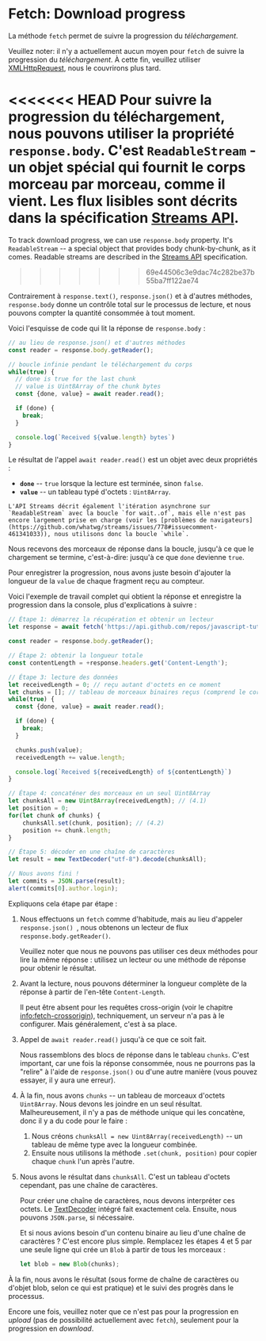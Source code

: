 
# Fetch: Download progress

La méthode `fetch` permet de suivre la progression du *téléchargement*.

Veuillez noter: il n'y a actuellement aucun moyen pour `fetch` de suivre la progression du *téléchargement*. À cette fin, veuillez utiliser [XMLHttpRequest](info:xmlhttprequest), nous le couvrirons plus tard.

<<<<<<< HEAD
Pour suivre la progression du téléchargement, nous pouvons utiliser la propriété `response.body`. C'est `ReadableStream` - un objet spécial qui fournit le corps morceau par morceau, comme il vient. Les flux lisibles sont décrits dans la spécification [Streams API](https://streams.spec.whatwg.org/#rs-class).
=======
To track download progress, we can use `response.body` property. It's `ReadableStream` -- a special object that provides body chunk-by-chunk, as it comes. Readable streams are described in the [Streams API](https://streams.spec.whatwg.org/#rs-class) specification.
>>>>>>> 69e44506c3e9dac74c282be37b55ba7ff122ae74

Contrairement à `response.text()`, `response.json()` et à d'autres méthodes, `response.body` donne un contrôle total sur le processus de lecture, et nous pouvons compter la quantité consommée à tout moment.

Voici l'esquisse de code qui lit la réponse de `response.body` :

```js
// au lieu de response.json() et d'autres méthodes
const reader = response.body.getReader();

// boucle infinie pendant le téléchargement du corps
while(true) {
  // done is true for the last chunk
  // value is Uint8Array of the chunk bytes
  const {done, value} = await reader.read();

  if (done) {
    break;
  }

  console.log(`Received ${value.length} bytes`)
}
```

Le résultat de l'appel `await reader.read()` est un objet avec deux propriétés :
- **`done`** -- `true` lorsque la lecture est terminée, sinon `false`.
- **`value`** -- un tableau typé d'octets : `Uint8Array`.

```smart
L'API Streams décrit également l'itération asynchrone sur `ReadableStream` avec la boucle `for wait..of`, mais elle n'est pas encore largement prise en charge (voir les [problèmes de navigateurs](https://github.com/whatwg/streams/issues/778#issuecomment-461341033)), nous utilisons donc la boucle `while`.
```

Nous recevons des morceaux de réponse dans la boucle, jusqu'à ce que le chargement se termine, c'est-à-dire: jusqu'à ce que `done` devienne `true`.

Pour enregistrer la progression, nous avons juste besoin d'ajouter la longueur de la `value` de chaque fragment reçu au compteur.

Voici l'exemple de travail complet qui obtient la réponse et enregistre la progression dans la console, plus d'explications à suivre :

```js run async
// Étape 1: démarrez la récupération et obtenir un lecteur
let response = await fetch('https://api.github.com/repos/javascript-tutorial/en.javascript.info/commits?per_page=100');

const reader = response.body.getReader();

// Étape 2: obtenir la longueur totale
const contentLength = +response.headers.get('Content-Length');

// Étape 3: lecture des données
let receivedLength = 0; // reçu autant d'octets en ce moment
let chunks = []; // tableau de morceaux binaires reçus (comprend le corps)
while(true) {
  const {done, value} = await reader.read();

  if (done) {
    break;
  }

  chunks.push(value);
  receivedLength += value.length;

  console.log(`Received ${receivedLength} of ${contentLength}`)
}

// Étape 4: concaténer des morceaux en un seul Uint8Array
let chunksAll = new Uint8Array(receivedLength); // (4.1)
let position = 0;
for(let chunk of chunks) {
	chunksAll.set(chunk, position); // (4.2)
	position += chunk.length;
}

// Étape 5: décoder en une chaîne de caractères
let result = new TextDecoder("utf-8").decode(chunksAll);

// Nous avons fini !
let commits = JSON.parse(result);
alert(commits[0].author.login);
```

Expliquons cela étape par étape :

1. Nous effectuons un `fetch` comme d'habitude, mais au lieu d'appeler `response.json() `, nous obtenons un lecteur de flux `response.body.getReader()`.

    Veuillez noter que nous ne pouvons pas utiliser ces deux méthodes pour lire la même réponse : utilisez un lecteur ou une méthode de réponse pour obtenir le résultat.
2. Avant la lecture, nous pouvons déterminer la longueur complète de la réponse à partir de l'en-tête `Content-Length`.

    Il peut être absent pour les requêtes cross-origin (voir le chapitre <info:fetch-crossorigin>), techniquement, un serveur n'a pas à le configurer. Mais généralement, c'est à sa place.
3. Appel de `await reader.read()` jusqu'à ce que ce soit fait.

    Nous rassemblons des blocs de réponse dans le tableau `chunks`. C'est important, car une fois la réponse consommée, nous ne pourrons pas la "relire" à l'aide de `response.json()` ou d'une autre manière (vous pouvez essayer, il y aura une erreur).
4. À la fin, nous avons `chunks` -- un tableau de morceaux d'octets `Uint8Array`. Nous devons les joindre en un seul résultat. Malheureusement, il n'y a pas de méthode unique qui les concatène, donc il y a du code pour le faire :
    1. Nous créons `chunksAll = new Uint8Array(receivedLength)` -- un tableau de même type avec la longueur combinée.
    2. Ensuite nous utilisons la méthode `.set(chunk, position)` pour copier chaque `chunk` l'un après l'autre.
5. Nous avons le résultat dans `chunksAll`. C'est un tableau d'octets cependant, pas une chaîne de caractères.

    Pour créer une chaîne de caractères, nous devons interpréter ces octets. Le [TextDecoder](info:text-decoder) intégré fait exactement cela. Ensuite, nous pouvons `JSON.parse`, si nécessaire.

    Et si nous avions besoin d'un contenu binaire au lieu d'une chaîne de caractères ? C'est encore plus simple. Remplacez les étapes 4 et 5 par une seule ligne qui crée un `Blob` à partir de tous les morceaux :
    ```js
    let blob = new Blob(chunks);
    ```

À la fin, nous avons le résultat (sous forme de chaîne de caractères ou d'objet blob, selon ce qui est pratique) et le suivi des progrès dans le processus.

Encore une fois, veuillez noter que ce n'est pas pour la progression en *upload* (pas de possibilité actuellement avec `fetch`), seulement pour la progression en *download*.
